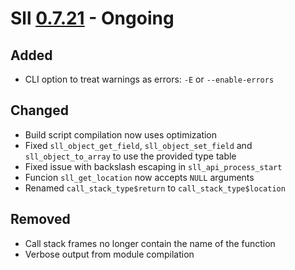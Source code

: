 # Sll [0.7.21] - Ongoing

## Added

- CLI option to treat warnings as errors: `-E` or `--enable-errors`

## Changed

- Build script compilation now uses optimization
- Fixed `sll_object_get_field`, `sll_object_set_field` and `sll_object_to_array` to use the provided type table
- Fixed issue with backslash escaping in `sll_api_process_start`
- Funcion `sll_get_location` now accepts `NULL` arguments
- Renamed `call_stack_type$return` to `call_stack_type$location`

## Removed

- Call stack frames no longer contain the name of the function
- Verbose output from module compilation

[0.7.21]: https://github.com/sl-lang/sll/compare/sll-v0.7.20...main
